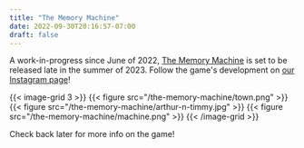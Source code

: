 ```yaml
---
title: "The Memory Machine"
date: 2022-09-30T20:16:57-07:00
draft: false
---
```


A work-in-progress since June of 2022, [The Memory Machine](/games/the-memory-machine) is set to be released late in the summer of 2023. Follow the game's development on [our Instagram page](https://www.instagram.com/creaturegamesstudio/)!

{{< image-grid 3 >}}
{{< figure src="/the-memory-machine/town.png" >}}
{{< figure src="/the-memory-machine/arthur-n-timmy.jpg" >}}
{{< figure src="/the-memory-machine/machine.png" >}}
{{< /image-grid >}}

<!--more-->

Check back later for more info on the game!